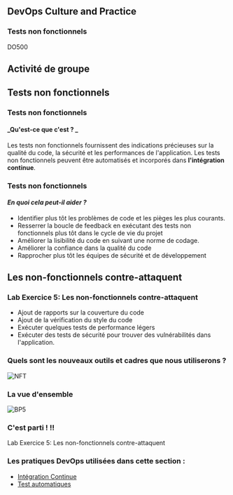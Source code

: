 <!-- .slide: data-background-image="images/RH_NewBrand_Background.png" -->
## DevOps Culture and Practice <!-- {_class="course-title"} -->
### Tests non fonctionnels  <!-- {_class="title-color"} -->
DO500 <!-- {_class="title-color"} -->



## Activit&eacute; de groupe



<!-- .slide: id="non-functional-testing"-->
## Tests non fonctionnels 



### Tests non fonctionnels 
#### _Qu'est-ce que c'est ? _
Les tests non fonctionnels fournissent des indications pr&eacute;cieuses sur la qualit&eacute; du code, la s&eacute;curit&eacute; et les
performances de l'application. Les tests non fonctionnels peuvent &ecirc;tre automatis&eacute;s et incorpor&eacute;s
dans **l'int&eacute;gration continue**.



### Tests non fonctionnels 
#### _En quoi cela peut-il aider ?_
* Identifier plus t&ocirc;t les probl&egrave;mes de code et les pi&egrave;ges les plus courants.
* Resserrer la boucle de feedback en ex&eacute;cutant des tests non fonctionnels plus t&ocirc;t dans le
cycle de vie du projet
* Am&eacute;liorer la lisibilit&eacute; du code en suivant une norme de codage.
* Am&eacute;liorer la confiance dans la qualit&eacute; du code
* Rapprocher plus t&ocirc;t les &eacute;quipes de s&eacute;curit&eacute; et de d&eacute;veloppement


<!-- .slide: id="non-functionls-strike-back" -->
## Les non-fonctionnels contre-attaquent



### Lab Exercice 5: Les non-fonctionnels contre-attaquent
* Ajout de rapports sur la couverture du code
* Ajout de la v&eacute;rification du style du code
* Ex&eacute;cuter quelques tests de performance l&eacute;gers
* Ex&eacute;cuter des tests de s&eacute;curit&eacute; pour trouver des vuln&eacute;rabilit&eacute;s dans l'application.



### Quels sont les nouveaux outils et cadres que nous utiliserons ?
![NFT](images/nft/lab5tech.png)



### La vue d'ensemble
![BP5](images/nft/bp-5-non-functionals.jpg)



### C'est parti ! !!
Lab Exercice 5: Les non-fonctionnels contre-attaquent



<!-- .slide: data-background-image="images/chef-background.png", class="white-style" -->
### Les pratiques DevOps utilis&eacute;es dans cette section :
- [Int&eacute;gration Continue](https://openpracticelibrary.com/practice/continuous-integration/)
- [Test automatiques](https://openpracticelibrary.com/practice/test-automation/)
